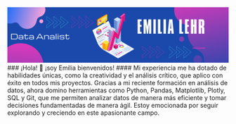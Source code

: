 <div id="header" align="center">
  <img decoding="async" src="https://github.com/Emilialehr/Emilialehr/blob/main/Mobo.png" width="800"/>
</div>
### ¡Hola! 👋 ¡soy Emilia bienvenidos! 
#### Mi experiencia me ha dotado de habilidades únicas, como la creatividad y el análisis crítico, que aplico con éxito en todos mis proyectos. Gracias a mi reciente formación en análisis de datos, ahora domino herramientas como Python, Pandas, Matplotlib, Plotly, SQL y Git, que me permiten analizar datos de manera más eficiente y tomar decisiones fundamentadas de manera ágil. Estoy emocionada por seguir explorando y creciendo en este apasionante campo.


<!--
**Emilialehr/Emilialehr** is a ✨ _special_ ✨ repository because its `README.md` (this file) appears on your GitHub profile.
